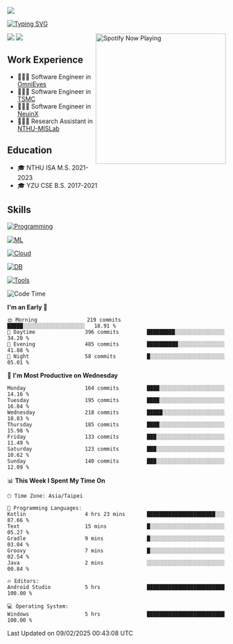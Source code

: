 ![](https://komarev.com/ghpvc/?username=peter0512lee&color=ff69b4)

[![Typing SVG](https://readme-typing-svg.herokuapp.com?color=F742BA&size=20&lines=Hi!+I'm+JYL)](https://git.io/typing-svg)

[<img src="https://spotify-now-playing.peter0512lee.vercel.app/api/spotify-playing" alt="Spotify Now Playing" width="300" align="right" />](https://open.spotify.com/user/21iyoswqgnkoe7peuesmqnhgy)

![](https://leetcard.jacoblin.cool/peter0512lee?theme=dark)
![](https://github-readme-activity-graph.vercel.app/graph?username=peter0512lee&theme=github)

## Work Experience
- 🧑🏻‍💻 Software Engineer in [OmniEyes](https://www.theomnieyes.com/)
- 🧑🏻‍💻 Software Engineer in [TSMC](https://www.tsmc.com/)
- 🧑🏻‍💻 Software Engineer in [NeuinX](https://neuinx.com/)
- 🧑🏻‍💻 Research Assistant in [NTHU-MISLab](https://mislab.cs.nthu.edu.tw/)

## Education
- 🎓 NTHU ISA M.S. 2021-2023
- 🎓 YZU CSE B.S. 2017-2021

## Skills
[![Programming](https://skillicons.dev/icons?i=cpp,py,kotlin)](https://skillicons.dev)

[![ML](https://skillicons.dev/icons?i=pytorch,opencv,sklearn)](https://skillicons.dev)

<!-- [![Web](https://skillicons.dev/icons?i=html,css,react,tailwind,nodejs,vite)](https://skillicons.dev) -->

[![Cloud](https://skillicons.dev/icons?i=aws,azure,docker,k8s)](https://skillicons.dev)

[![DB](https://skillicons.dev/icons?i=postgresql,firebase,sqlite,mongodb)](https://skillicons.dev)

[![Tools](https://skillicons.dev/icons?i=git,github,githubactions,vscode,postman,anaconda,androidstudio)](https://skillicons.dev)

<!--
<table><tr><td valign="top" width="50%">

<img src="https://github-readme-stats-sigma-five.vercel.app/api?username=peter0512lee&hide_border=true&show_icons=true&locale=en&layout=compact&theme=dracula" align="left" style="width: 100%" />

</td><td valign="top" width="50%">

<img src="https://github-readme-stats-sigma-five.vercel.app/api/top-langs?username=peter0512lee&hide_border=true&show_icons=true&locale=en&layout=compact&theme=dracula" align="left" style="width: 100%" />

</td></tr></table>  
-->

<!--START_SECTION:waka-->
![Code Time](http://img.shields.io/badge/Code%20Time-1%2C511%20hrs-blue)

**I'm an Early 🐤** 

```text
🌞 Morning                219 commits         █████░░░░░░░░░░░░░░░░░░░░   18.91 % 
🌆 Daytime                396 commits         █████████░░░░░░░░░░░░░░░░   34.20 % 
🌃 Evening                485 commits         ██████████░░░░░░░░░░░░░░░   41.88 % 
🌙 Night                  58 commits          █░░░░░░░░░░░░░░░░░░░░░░░░   05.01 % 
```
📅 **I'm Most Productive on Wednesday** 

```text
Monday                   164 commits         ████░░░░░░░░░░░░░░░░░░░░░   14.16 % 
Tuesday                  195 commits         ████░░░░░░░░░░░░░░░░░░░░░   16.84 % 
Wednesday                218 commits         █████░░░░░░░░░░░░░░░░░░░░   18.83 % 
Thursday                 185 commits         ████░░░░░░░░░░░░░░░░░░░░░   15.98 % 
Friday                   133 commits         ███░░░░░░░░░░░░░░░░░░░░░░   11.49 % 
Saturday                 123 commits         ███░░░░░░░░░░░░░░░░░░░░░░   10.62 % 
Sunday                   140 commits         ███░░░░░░░░░░░░░░░░░░░░░░   12.09 % 
```


📊 **This Week I Spent My Time On** 

```text
🕑︎ Time Zone: Asia/Taipei

💬 Programming Languages: 
Kotlin                   4 hrs 23 mins       ██████████████████████░░░   87.66 % 
Text                     15 mins             █░░░░░░░░░░░░░░░░░░░░░░░░   05.27 % 
Gradle                   9 mins              █░░░░░░░░░░░░░░░░░░░░░░░░   03.04 % 
Groovy                   7 mins              █░░░░░░░░░░░░░░░░░░░░░░░░   02.54 % 
Java                     2 mins              ░░░░░░░░░░░░░░░░░░░░░░░░░   00.84 % 

🔥 Editors: 
Android Studio           5 hrs               █████████████████████████   100.00 % 

💻 Operating System: 
Windows                  5 hrs               █████████████████████████   100.00 % 
```


 Last Updated on 09/02/2025 00:43:08 UTC
<!--END_SECTION:waka-->


<!--
**peter0512lee/peter0512lee** is a ✨ _special_ ✨ repository because its `README.md` (this file) appears on your GitHub profile.

